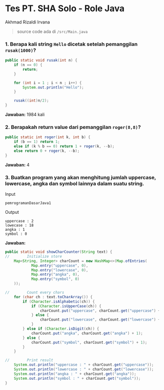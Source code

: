 # Tes PT. SHA Solo - Role Java
Akhmad Rizaldi Irvana

> source code ada di `/src/Main.java`

### 1. Berapa kali string `Hello` dicetak setelah pemanggilan `rusak(1000)`?
```java
public static void rusak(int n) {
    if (n == 0) {
        return;
    }

    for (int i = 1 ; i < n ; i++) {
        System.out.println("Hello");
    }

    rusak((int)n/2);
}
```
**Jawaban:**   1984 kali

### 2. Berapakah return value dari pemanggilan `roger(8,8)`?
```java
public static int roger(int k, int b) {
    if (b == 1) return 1;
    else if (k % b == 0) return 1 + roger(k, --b);
    else return 0 + roger(k, --b);
}
```
**Jawaban:**   4

### 3. Buatkan program yang akan menghitung jumlah uppercase, lowercase, angka dan symbol lainnya dalam suatu string.

Input

```text
pemrogramanDasarJava1
```

Output
```text
uppercase : 2
lowecase : 18
angka : 1
symbol : 0
```


**Jawaban:**
```java
public static void showCharCounter(String text) {
//        Initialize store
    Map<String, Integer> charCount = new HashMap<>(Map.ofEntries(
            Map.entry("uppercase", 0),
            Map.entry("lowercase", 0),
            Map.entry("angka", 0),
            Map.entry("symbol", 0)
    ));

//        Count every chars
    for (char ch : text.toCharArray()) {
        if (Character.isAlphabetic(ch)) {
            if (Character.isUpperCase(ch)) {
                charCount.put("uppercase", charCount.get("uppercase") + 1);
            } else {
                charCount.put("lowercase", charCount.get("lowercase") + 1);
            }
        } else if (Character.isDigit(ch)) {
            charCount.put("angka", charCount.get("angka") + 1);
        } else {
            charCount.put("symbol", charCount.get("symbol") + 1);
        }
    }

//        Print result
    System.out.println("uppercase : " + charCount.get("uppercase"));
    System.out.println("lowercase : " + charCount.get("lowercase"));
    System.out.println("angka : " + charCount.get("angka"));
    System.out.println("symbol : " + charCount.get("symbol"));
}
```